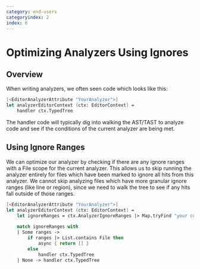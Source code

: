 ```yaml
---
category: end-users
categoryindex: 2
index: 6
---
```


# Optimizing Analyzers Using Ignores

## Overview

When writing analyzers, we often seen code which looks like this:

```fsharp
[<EditorAnalyzerAttribute "YourAnalyzer">]
let analyzerEditorContext (ctx: EditorContext) =
    handler ctx.TypedTree
```

The handler code will typically dig into walking the AST/TAST to analyze code and see if the conditions of the current analyzer are being met.

## Using Ignore Ranges

We can optimize our analyzer by checking if there are any ignore ranges with a File scope for the current analyzer. This allows us to skip running the analyzer entirely for files which have been marked to ignore all hits from this analyzer. We cannot skip analyzing files which have more granular ignore ranges (like line or region), since we need to walk the tree to see if any hits fall outside of those ranges.

```fsharp
[<EditorAnalyzerAttribute "YourAnalyzer">]
let analyzerEditorContext (ctx: EditorContext) =
    let ignoreRanges = ctx.AnalyzerIgnoreRanges |> Map.tryFind "your code here"
    
    match ignoreRanges with
    | Some ranges -> 
        if ranges |> List.contains File then
            async { return [] }
        else
            handler ctx.TypedTree
    | None -> handler ctx.TypedTree
```

